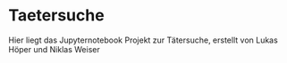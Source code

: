 # Taetersuche

Hier liegt das Jupyternotebook Projekt zur Tätersuche, erstellt von Lukas Höper und Niklas Weiser